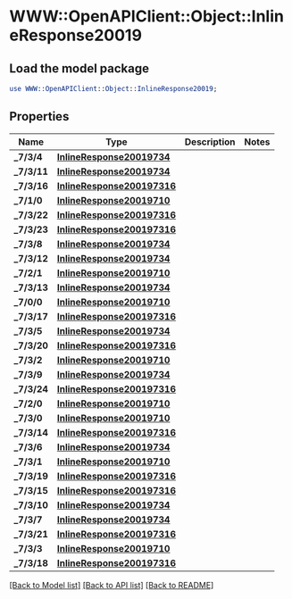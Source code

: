 # WWW::OpenAPIClient::Object::InlineResponse20019

## Load the model package
```perl
use WWW::OpenAPIClient::Object::InlineResponse20019;
```

## Properties
Name | Type | Description | Notes
------------ | ------------- | ------------- | -------------
**_7/3/4** | [**InlineResponse20019734**](InlineResponse20019734.md) |  | 
**_7/3/11** | [**InlineResponse20019734**](InlineResponse20019734.md) |  | 
**_7/3/16** | [**InlineResponse200197316**](InlineResponse200197316.md) |  | 
**_7/1/0** | [**InlineResponse20019710**](InlineResponse20019710.md) |  | 
**_7/3/22** | [**InlineResponse200197316**](InlineResponse200197316.md) |  | 
**_7/3/23** | [**InlineResponse200197316**](InlineResponse200197316.md) |  | 
**_7/3/8** | [**InlineResponse20019734**](InlineResponse20019734.md) |  | 
**_7/3/12** | [**InlineResponse20019734**](InlineResponse20019734.md) |  | 
**_7/2/1** | [**InlineResponse20019710**](InlineResponse20019710.md) |  | 
**_7/3/13** | [**InlineResponse20019734**](InlineResponse20019734.md) |  | 
**_7/0/0** | [**InlineResponse20019710**](InlineResponse20019710.md) |  | 
**_7/3/17** | [**InlineResponse200197316**](InlineResponse200197316.md) |  | 
**_7/3/5** | [**InlineResponse20019734**](InlineResponse20019734.md) |  | 
**_7/3/20** | [**InlineResponse200197316**](InlineResponse200197316.md) |  | 
**_7/3/2** | [**InlineResponse20019710**](InlineResponse20019710.md) |  | 
**_7/3/9** | [**InlineResponse20019734**](InlineResponse20019734.md) |  | 
**_7/3/24** | [**InlineResponse200197316**](InlineResponse200197316.md) |  | 
**_7/2/0** | [**InlineResponse20019710**](InlineResponse20019710.md) |  | 
**_7/3/0** | [**InlineResponse20019710**](InlineResponse20019710.md) |  | 
**_7/3/14** | [**InlineResponse200197316**](InlineResponse200197316.md) |  | 
**_7/3/6** | [**InlineResponse20019734**](InlineResponse20019734.md) |  | 
**_7/3/1** | [**InlineResponse20019710**](InlineResponse20019710.md) |  | 
**_7/3/19** | [**InlineResponse200197316**](InlineResponse200197316.md) |  | 
**_7/3/15** | [**InlineResponse200197316**](InlineResponse200197316.md) |  | 
**_7/3/10** | [**InlineResponse20019734**](InlineResponse20019734.md) |  | 
**_7/3/7** | [**InlineResponse20019734**](InlineResponse20019734.md) |  | 
**_7/3/21** | [**InlineResponse200197316**](InlineResponse200197316.md) |  | 
**_7/3/3** | [**InlineResponse20019710**](InlineResponse20019710.md) |  | 
**_7/3/18** | [**InlineResponse200197316**](InlineResponse200197316.md) |  | 

[[Back to Model list]](../README.md#documentation-for-models) [[Back to API list]](../README.md#documentation-for-api-endpoints) [[Back to README]](../README.md)


